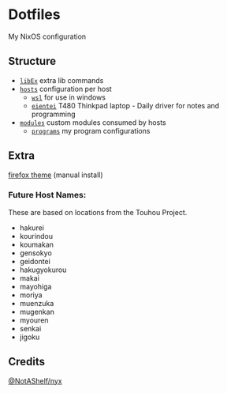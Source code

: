 # Dotfiles
My NixOS configuration

## Structure
- [`libEx`](libEx) extra lib commands
- [`hosts`](hosts) configuration per host
	- [`wsl`](hosts/wsl) for use in windows
	- [`eientei`](hosts/eientei) T480 Thinkpad laptop - Daily driver for notes and programming
- [`modules`](modules) custom modules consumed by hosts
	- [`programs`](modules/programs) my program configurations

## Extra
[firefox theme](https://color.firefox.com/?theme=XQAAAAJDBAAAAAAAAABBqYhm849SCicxcUcPX38oKRicm6da8pFtMcQD6nrb3hVaZ4ZDQ499FUcwBYu_qLKyYPM65OP_BKJnRyTWOztZCf_gdf3bl23-Qu_hT6RzR_NrESOtjjKyf3_683nvhh8S62Tor-v04OptN9h9c8NJfFqPcdSvGsPmLizW7pgQF0_ebk0RGu8xGE48lM32r9138dqm4pOl5h0uYZiujSZlo7di0-29e-zlpPh21tJ4fEtwrCD_CpAMQcvy8kN2gOR3Sw-VgyIxOMBLGKjRZYcKoyA5VMrlF4NpOaeA4GOSVNq5zoOW6sD5xGRyhRl6BQMl7Nq7dpA_bhfhKSa5IUBrvZ33DghwfiDrN2nlTqn-GpAdr_EoGV2dFYPrLpwSWDo_X_Uo1LHuy9wIv2x15ufs42S2EBYWr1a_TJyJKn42AiBLJ8LZtyX860lW0NeiLa3noUSwdbCmD9NNNhLvh0_d6_712tg5K2Y8FjkHssbwiIEkiewEgNm2mzyEufIcHfQNJxo6c3NmotNqeE8ZfCLMpWivmf-n6diBbu2yUx8vGUUrj58zKzgMWp16YwzDTY4iu4a44D6j8qMzIngQtKLO_-ncm-I) (manual install)

### Future Host Names:
These are based on locations from the Touhou Project.
- hakurei
- kourindou
- koumakan
- gensokyo
- geidontei
- hakugyokurou
- makai
- mayohiga
- moriya
- muenzuka
- mugenkan
- myouren
- senkai
- jigoku

## Credits
[@NotAShelf/nyx](https://github.com/NotAShelf/nyx)
